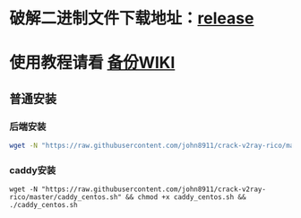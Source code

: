 
# 破解二进制文件下载地址：[release](https://github.com/RManLuo/crack-v2ray-sspanel-v3-mod_Uim-plugin/releases)
# 使用教程请看 [备份WIKI](https://github.com/splendidwrx/v2ray-wiki)

## 普通安装
### 后端安装
``` bash
wget -N "https://raw.githubusercontent.com/john8911/crack-v2ray-rico/master/install-v2ray.sh" && chmod +x install-v2ray.sh && ./install-v2ray.sh
```
### caddy安装
```
wget -N "https://raw.githubusercontent.com/john8911/crack-v2ray-rico/master/caddy_centos.sh" && chmod +x caddy_centos.sh && ./caddy_centos.sh
```
